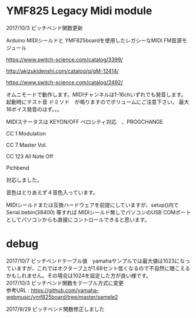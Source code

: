 # YMF825 Legacy Midi module

2017/10/3 ピッチベンド関数更新

Arduino MIDIシールドと YMF825boardを使用したレガシーなMIDI FM音源モジュール

https://www.switch-science.com/catalog/3399/

http://akizukidenshi.com/catalog/g/gM-12414/

https://www.switch-science.com/catalog/2492/


オムニモードで動作します。MIDIチャンネルは1-16chいずれでも発音します。
起動時にテスト音 ドミソド　が鳴りますのでボリュームにご注意下さい。
最大16ボイス発音のはず。。。

MIDIステータスは KEYON/OFF ベロシティ対応　、PROGCHANGE

CC 1 Modulation

CC 7 Master Vol.

CC 123 All Note Off

Pichbend 

対応しました。

音色はとりあえず４音色入っています。

MIDIシールドまたは互換ハードウェアを前提にしていますが、setup()内で　Serial.bebin(38400) 等すれば
MIDIシールド無しでパソコンのUSB COMポートとしてパソコンからも直接にコントロールできると思います。


# debug

2017/10/7 ピッチベンドテーブル値　yamahaサンプルでは最大値は1023になっていますが、これではオクターブ上が1.68セント低くなるので不自然に聴こえるかもしれません。その場合は1024を設定した方が良い様です。<br>
2017/10/3 ピッチベンド関数をテーブル方式に変更 <br>
参考URL  :  https://github.com/yamaha-webmusic/ymf825board/tree/master/sample2

2017/9/29 ピッチベンド関数修正しました


